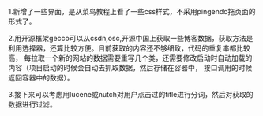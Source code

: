 1.新增了一些界面，是从菜鸟教程上看了一些css样式，不采用pingendo拖页面的形式了。

2.用开源框架gecco可以从csdn,osc,开源中国上获取一些博客数据，获取方法是利用选择器，还算比较方便。目前获取的内容还不够细致，代码的重复率都比较高，
每拉取一个新的网站的数据需要重写几个类，还需要修改启动时自动加载的内容（项目启动的时候会自动去抓取数据，然后存储在容器中，
接口调用的时候返回容器中的数据）。

3.接下来可以考虑用lucene或nutch对用户点击过的title进行分词，然后对获取的数据进行过滤。
